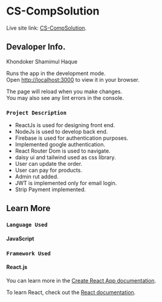 # CS-CompSolution

Live site link: [CS-CompSolution](https://comp-solution-ab5ea.web.app).

## Devaloper Info.

Khondoker Shamimul Haque

Runs the app in the development mode.\
Open [http://localhost:3000](http://localhost:3000) to view it in your browser.

The page will reload when you make changes.\
You may also see any lint errors in the console.

### `Project Description`

- ReactJs is used for designing front end.
- NodeJs is used to develop back end.
- Firebase is used for authentication purposes.
- Implemented google authentication.
- React Router Dom is used to navigate.
- daisy ui and tailwind used as css library.
- User can update the order.
- User can pay for products.
- Admin rut added.
- JWT is implemented only for email login.
- Strip Payment implemented.

## Learn More

### `Language Used`

#### JavaScript

### `Framework Used`

#### React.js

You can learn more in the [Create React App documentation](https://facebook.github.io/create-react-app/docs/getting-started).

To learn React, check out the [React documentation](https://reactjs.org/).
